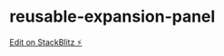 # reusable-expansion-panel

[Edit on StackBlitz ⚡️](https://stackblitz.com/edit/reusable-expansion-panel)